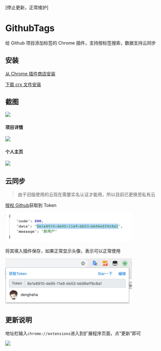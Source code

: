 [停止更新，正常维护]

# GithubTags

给 Github 项目添加标签的 Chrome 插件，支持按标签搜索，数据支持云同步

## 安装

[从 Chrome 插件商店安装](https://chrome.google.com/webstore/detail/jfppflnlpiekbiglfgiajddmkiglapog)

[下载 crx 文件安装](https://github.com/dengyuhan/github-tags/releases)

## 截图

![](screenshot/1.gif)

#### 项目详情

<img src="screenshot/2.png" width = 600/>

#### 个人主页

<img src="screenshot/8.png" width = 600/>

## 云同步

> 由于旧版使用的云现在需要实名认证才能用，所以目前已更换至私有云

[授权 Github](https://gt.xiandan.in/oauth)获取到 Token

<img src="screenshot/9.jpg" width = 400/>

将其填入插件保存，如果正常显示头像，表示可以正常使用

<img src="screenshot/10.jpg" width = 400/>

## 更新说明

地址栏输入`chrome://extensions`进入到扩展程序页面，点“更新”即可

<img src="screenshot/update.png" width = 500/>
